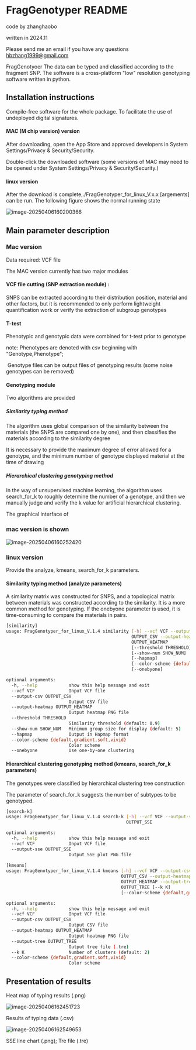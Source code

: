 # FragGenotyper README

code by zhanghaobo

written in 2024.11

Please send me an email if you have any questions
hbzhang1999@gmail.com

FragGenotyoer The data can be typed and classified according to the fragment SNP. The software is a cross-platform "low" resolution genotyping software written in python.



## Installation instructions



Compile-free software for the whole package. To facilitate the use of undeployed digital signatures.



#### MAC (M chip version) version

After downloading, open the App Store and approved developers in System Settings/Privacy & Security/Security.

Double-click the downloaded software (some versions of MAC may need to be opened under System Settings/Privacy & Security/Security.)



#### linux version

After the download is complete,./FragGenotyper_for_linux_V.x.x [argements] can be run. The following figure shows the normal running state

![image-20250406160200366](./README.assets/image-20250406160200366.png)

## Main parameter description

### Mac version

Data required: VCF file

The MAC version currently has two major modules



#### VCF file cutting (SNP extraction module) :

SNPS can be extracted according to their distribution position, material and other factors, but it is recommended to only perform lightweight quantification work or verify the extraction of subgroup genotypes



#### T-test

Phenotypic and genotypic data were combined for t-test prior to genotype

note: Phenotypes are denoted with csv beginning with "Genotype,Phenotype";

​	 Genotype files can be output files of genotyping results (some noise genotypes can be removed)



#### Genotyping module

Two algorithms are provided



##### Similarity typing method

The algorithm uses global comparison of the similarity between the materials (the SNPS are compared one by one), and then classifies the materials according to the similarity degree

It is necessary to provide the maximum degree of error allowed for a genotype, and the minimum number of genotype displayed material at the time of drawing



##### Hierarchical clustering genotyping method

In the way of unsupervised machine learning, the algorithm uses search_for_k to roughly determine the number of a genotype, and then we manually judge and verify the k value for artificial hierarchical clustering.

The graphical interface of

###  mac version is shown

![image-20250406160252420](./README.assets/image-20250406160252420.png)





### linux version

Provide the analyze, kmeans, search_for_k parameters.

#### Similarity typing method (analyze parameters)

A similarity matrix was constructed for SNPS, and a topological matrix between materials was constructed according to the similarity. It is a more common method for genotyping. If the onebyone parameter is used, it is time-consuming to compare the materials in pairs.

```sh
[similarity]
usage: FragGenotyper_for_linux_V.1.4 similarity [-h] --vcf VCF --output-csv
                                                OUTPUT_CSV --output-heatmap
                                                OUTPUT_HEATMAP
                                                [--threshold THRESHOLD]
                                                [--show-num SHOW_NUM]
                                                [--hapmap]
                                                [--color-scheme {default,gradient,soft,vivid}]
                                                [--onebyone]

optional arguments:
  -h, --help            show this help message and exit
  --vcf VCF             Input VCF file
  --output-csv OUTPUT_CSV
                        Output CSV file
  --output-heatmap OUTPUT_HEATMAP
                        Output heatmap PNG file
  --threshold THRESHOLD
                        Similarity threshold (default: 0.9)
  --show-num SHOW_NUM   Minimum group size for display (default: 5)
  --hapmap              Output in Hapmap format
  --color-scheme {default,gradient,soft,vivid}
                        Color scheme
  --onebyone            Use one-by-one clustering
```



#### Hierarchical clustering genotyping method (kmeans, search_for_k parameters)

The genotypes were classified by hierarchical clustering tree construction

The parameter of search_for_k suggests the number of subtypes to be genotyped.

```sh
[search-k]
usage: FragGenotyper_for_linux_V.1.4 search-k [-h] --vcf VCF --output-sse
                                              OUTPUT_SSE

optional arguments:
  -h, --help            show this help message and exit
  --vcf VCF             Input VCF file
  --output-sse OUTPUT_SSE
                        Output SSE plot PNG file
                        
[kmeans]
usage: FragGenotyper_for_linux_V.1.4 kmeans [-h] --vcf VCF --output-csv
                                            OUTPUT_CSV --output-heatmap
                                            OUTPUT_HEATMAP --output-tree
                                            OUTPUT_TREE [--k K]
                                            [--color-scheme {default,gradient,soft,vivid}]

optional arguments:
  -h, --help            show this help message and exit
  --vcf VCF             Input VCF file
  --output-csv OUTPUT_CSV
                        Output CSV file
  --output-heatmap OUTPUT_HEATMAP
                        Output heatmap PNG file
  --output-tree OUTPUT_TREE
                        Output tree file (.tre)
  --k K                 Number of clusters (default: 2)
  --color-scheme {default,gradient,soft,vivid}
                        Color scheme
```







## Presentation of results

Heat map of typing results (.png)

![image-20250406162451723](./README.assets/image-20250406162451723.png)



Results of typing data (.csv)

![image-20250406162549653](./README.assets/image-20250406162549653.png)

SSE line chart (.png); Tre file (.tre)

